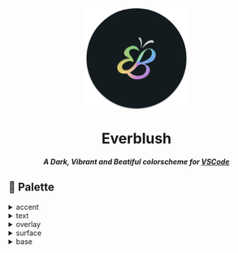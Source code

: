<div align="center">
<img align="center" src="https://raw.githubusercontent.com/Everblush/assets/main/logo.png" height="200px" width="200px" alt="logo"> 
</div>

<h1 align="center">Everblush</h1> 
<h4 align="center"><i>A Dark, Vibrant and Beatiful colorscheme for <a href="https://code.visualstudio.com/">VSCode</a></i></h4>

## 🎨 Palette

<details>
<summary>accent</summary>
<table align="center">
<tr>
<th>Preview</th>
<th>Variable</th>
<th>Hex</th>
<th>RGB</th>
<th>HSL</th>
</tr>
<tr>
<td><img src="../assets/palette/accent-rosewater.png" alt="rosewater"></td>
<td><code>rosewater</code></td>
<td><code>#f2d3d3</code></td>
<td><code>242,211,211</code></td>
<td><code>0,54,89</code></td>
</tr>
<tr>
<td><img src="../assets/palette/accent-flamingo.png" alt="flamingo"></td>
<td><code>flamingo</code></td>
<td><code>#f4a2a2</code></td>
<td><code>244,162,162</code></td>
<td><code>0,79,80</code></td>
</tr>
<tr>
<td><img src="../assets/palette/accent-pink.png" alt="pink"></td>
<td><code>pink</code></td>
<td><code>#d58ac5</code></td>
<td><code>213,138,197</code></td>
<td><code>313,47,69</code></td>
</tr>
<tr>
<td><img src="../assets/palette/accent-mauve.png" alt="mauve"></td>
<td><code>mauve</code></td>
<td><code>#ac7bd9</code></td>
<td><code>172,123,217</code></td>
<td><code>271,55,67</code></td>
</tr>
<tr>
<td><img src="../assets/palette/accent-red.png" alt="red"></td>
<td><code>red</code></td>
<td><code>#e57474</code></td>
<td><code>229,116,116</code></td>
<td><code>0,68,68</code></td>
</tr>
<tr>
<td><img src="../assets/palette/accent-maroon.png" alt="maroon"></td>
<td><code>maroon</code></td>
<td><code>#c15d5d</code></td>
<td><code>193,93,93</code></td>
<td><code>0,45,56</code></td>
</tr>
<tr>
<td><img src="../assets/palette/accent-peach.png" alt="peach"></td>
<td><code>peach</code></td>
<td><code>#d68a60</code></td>
<td><code>214,138,96</code></td>
<td><code>21,59,61</code></td>
</tr>
<tr>
<td><img src="../assets/palette/accent-yellow.png" alt="yellow"></td>
<td><code>yellow</code></td>
<td><code>#e5c76b</code></td>
<td><code>229,199,107</code></td>
<td><code>45,70,66</code></td>
</tr>
<tr>
<td><img src="../assets/palette/accent-green.png" alt="green"></td>
<td><code>green</code></td>
<td><code>#8ccf7e</code></td>
<td><code>140,207,126</code></td>
<td><code>110,46,65</code></td>
</tr>
<tr>
<td><img src="../assets/palette/accent-teal.png" alt="teal"></td>
<td><code>teal</code></td>
<td><code>#6cbf99</code></td>
<td><code>108,191,153</code></td>
<td><code>153,39,59</code></td>
</tr>
<tr>
<td><img src="../assets/palette/accent-sky.png" alt="sky"></td>
<td><code>sky</code></td>
<td><code>#78c5d6</code></td>
<td><code>120,197,214</code></td>
<td><code>191,53,65</code></td>
</tr>
<tr>
<td><img src="../assets/palette/accent-sapphire.png" alt="sapphire"></td>
<td><code>sapphire</code></td>
<td><code>#5aa0d8</code></td>
<td><code>90,160,216</code></td>
<td><code>207,62,60</code></td>
</tr>
<tr>
<td><img src="../assets/palette/accent-blue.png" alt="blue"></td>
<td><code>blue</code></td>
<td><code>#67b0e8</code></td>
<td><code>103,176,232</code></td>
<td><code>206,74,66</code></td>
</tr>
<tr>
<td><img src="../assets/palette/accent-lavender.png" alt="lavender"></td>
<td><code>lavender</code></td>
<td><code>#9a81d5</code></td>
<td><code>154,129,213</code></td>
<td><code>258,50,67</code></td>
</tr>
</table></details>
<details>
<summary>text</summary>
<table align="center">
<tr>
<th>Preview</th>
<th>Variable</th>
<th>Hex</th>
<th>RGB</th>
<th>HSL</th>
</tr>
<tr>
<td><img src="../assets/palette/text-text.png" alt="text"></td>
<td><code>text</code></td>
<td><code>#dadada</code></td>
<td><code>218,218,218</code></td>
<td><code>0,0,85</code></td>
</tr>
<tr>
<td><img src="../assets/palette/text-subtext1.png" alt="subtext1"></td>
<td><code>subtext1</code></td>
<td><code>#b3b9b8</code></td>
<td><code>179,185,184</code></td>
<td><code>170,4,71</code></td>
</tr>
<tr>
<td><img src="../assets/palette/text-subtext0.png" alt="subtext0"></td>
<td><code>subtext0</code></td>
<td><code>#a1a7a6</code></td>
<td><code>161,167,166</code></td>
<td><code>170,3,64</code></td>
</tr>
</table></details>
<details>
<summary>overlay</summary>
<table align="center">
<tr>
<th>Preview</th>
<th>Variable</th>
<th>Hex</th>
<th>RGB</th>
<th>HSL</th>
</tr>
<tr>
<td><img src="../assets/palette/overlay-overlay2.png" alt="overlay2"></td>
<td><code>overlay2</code></td>
<td><code>#5c6268</code></td>
<td><code>92,98,104</code></td>
<td><code>210,6,38</code></td>
</tr>
<tr>
<td><img src="../assets/palette/overlay-overlay1.png" alt="overlay1"></td>
<td><code>overlay1</code></td>
<td><code>#4b5157</code></td>
<td><code>75,81,87</code></td>
<td><code>210,7,32</code></td>
</tr>
<tr>
<td><img src="../assets/palette/overlay-overlay0.png" alt="overlay0"></td>
<td><code>overlay0</code></td>
<td><code>#3a4045</code></td>
<td><code>58,64,69</code></td>
<td><code>207,9,25</code></td>
</tr>
</table></details>
<details>
<summary>surface</summary>
<table align="center">
<tr>
<th>Preview</th>
<th>Variable</th>
<th>Hex</th>
<th>RGB</th>
<th>HSL</th>
</tr>
<tr>
<td><img src="../assets/palette/surface-surface2.png" alt="surface2"></td>
<td><code>surface2</code></td>
<td><code>#31363a</code></td>
<td><code>49,54,58</code></td>
<td><code>207,8,21</code></td>
</tr>
<tr>
<td><img src="../assets/palette/surface-surface1.png" alt="surface1"></td>
<td><code>surface1</code></td>
<td><code>#292e32</code></td>
<td><code>41,46,50</code></td>
<td><code>207,10,18</code></td>
</tr>
<tr>
<td><img src="../assets/palette/surface-surface0.png" alt="surface0"></td>
<td><code>surface0</code></td>
<td><code>#232a2d</code></td>
<td><code>35,42,45</code></td>
<td><code>198,13,16</code></td>
</tr>
</table></details>
<details>
<summary>base</summary>
<table align="center">
<tr>
<th>Preview</th>
<th>Variable</th>
<th>Hex</th>
<th>RGB</th>
<th>HSL</th>
</tr>
<tr>
<td><img src="../assets/palette/base-base.png" alt="base"></td>
<td><code>base</code></td>
<td><code>#141b1e</code></td>
<td><code>20,27,30</code></td>
<td><code>198,20,10</code></td>
</tr>
<tr>
<td><img src="../assets/palette/base-mantle.png" alt="mantle"></td>
<td><code>mantle</code></td>
<td><code>#0f1518</code></td>
<td><code>15,21,24</code></td>
<td><code>200,23,8</code></td>
</tr>
<tr>
<td><img src="../assets/palette/base-crust.png" alt="crust"></td>
<td><code>crust</code></td>
<td><code>#0a0f11</code></td>
<td><code>10,15,17</code></td>
<td><code>197,26,5</code></td>
</tr>
</table></details>
